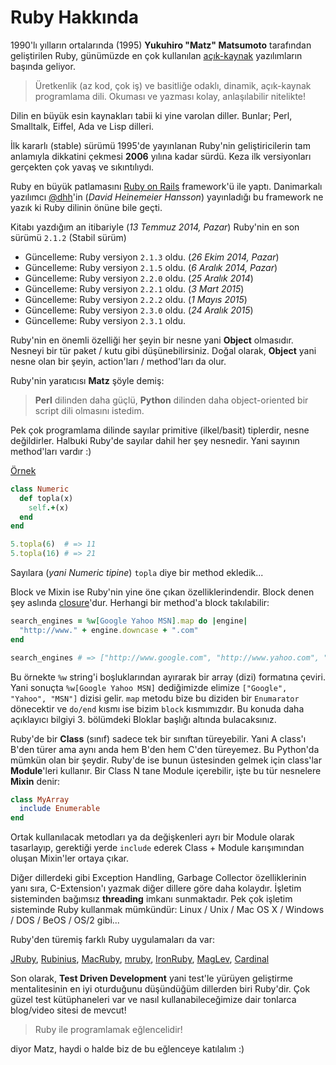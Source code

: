 # Ruby Hakkında

1990'lı yılların ortalarında \(1995\) **Yukuhiro "Matz" Matsumoto** tarafından geliştirilen Ruby, günümüzde en çok kullanılan [açık-kaynak](https://github.com/ruby/ruby) yazılımların başında geliyor.

> Üretkenlik \(az kod, çok iş\) ve basitliğe odaklı, dinamik, açık-kaynak programlama dili. Okuması ve yazması kolay, anlaşılabilir nitelikte!

Dilin en büyük esin kaynakları tabii ki yine varolan diller. Bunlar; Perl, Smalltalk, Eiffel, Ada ve Lisp dilleri.

İlk kararlı \(stable\) sürümü 1995'de yayınlanan Ruby'nin geliştiricilerin tam anlamıyla dikkatini çekmesi **2006** yılına kadar sürdü. Keza ilk versiyonları gerçekten çok yavaş ve sıkıntılıydı.

Ruby en büyük patlamasını [Ruby on Rails](http://rubyonrails.org/) framework'ü ile yaptı. Danimarkalı yazılımcı [@dhh](http://twitter.com/dhh)'in \(_David Heinemeier Hansson_\) yayınladığı bu framework ne yazık ki Ruby dilinin önüne bile geçti.

Kitabı yazdığım an itibariyle \(_13 Temmuz 2014, Pazar_\) Ruby'nin en son sürümü `2.1.2` \(Stabil sürüm\)

* Güncelleme: Ruby versiyon `2.1.3` oldu. \(_26 Ekim 2014, Pazar_\)
* Güncelleme: Ruby versiyon `2.1.5` oldu. \(_6 Aralık 2014, Pazar_\)
* Güncelleme: Ruby versiyon `2.2.0` oldu. \(_25 Aralık 2014_\)
* Güncelleme: Ruby versiyon `2.2.1` oldu. \(_3 Mart 2015_\)
* Güncelleme: Ruby versiyon `2.2.2` oldu. \(_1 Mayıs 2015_\)
* Güncelleme: Ruby versiyon `2.3.0` oldu. \(_24 Aralık 2015_\)
* Güncelleme: Ruby versiyon `2.3.1` oldu.


Ruby'nin en önemli özelliği her şeyin bir nesne yani **Object** olmasıdır. Nesneyi bir tür paket \/ kutu gibi düşünebilirsiniz. Doğal olarak, **Object** yani nesne olan bir şeyin, action'ları \/ method'ları da olur.

Ruby'nin yaratıcısı **Matz** şöyle demiş:

> **Perl** dilinden daha güçlü, **Python** dilinden daha object-oriented bir script dili olmasını istedim.

Pek çok programlama dilinde sayılar primitive \(ilkel\/basit\) tiplerdir, nesne değildirler. Halbuki Ruby'de sayılar dahil her şey nesnedir. Yani sayının method'ları vardır :\)

[Örnek](https://www.ruby-lang.org/en/about/)

```ruby
class Numeric
  def topla(x)
    self.+(x)
  end
end

5.topla(6)  # => 11
5.topla(16) # => 21
```

Sayılara \(_yani Numeric tipine_\) `topla` diye bir method ekledik...

Block ve Mixin ise Ruby'nin yine öne çıkan özelliklerindendir. Block denen şey aslında [closure](http://en.wikipedia.org/wiki/Closure_%28computer_programming%29)'dur. Herhangi bir method'a block takılabilir:

```ruby
search_engines = %w[Google Yahoo MSN].map do |engine|
  "http://www." + engine.downcase + ".com"
end

search_engines # => ["http://www.google.com", "http://www.yahoo.com", "http://www.msn.com"]
```

Bu örnekte `%w` string'i boşluklarından ayırarak bir array \(dizi\) formatına çeviri. Yani sonuçta `%w[Google Yahoo MSN]` dediğimizde elimize `["Google", "Yahoo", "MSN"]` dizisi gelir. `map` metodu bize bu diziden bir `Enumarator` dönecektir ve `do/end` kısmı ise bizim `block` kısmımızdır. Bu konuda daha açıklayıcı bilgiyi 3. bölümdeki Bloklar başlığı altında bulacaksınız.

Ruby'de bir **Class** \(sınıf\) sadece tek bir sınıftan türeyebilir. Yani A class'ı B'den türer ama aynı anda hem B'den hem C'den türeyemez. Bu Python'da mümkün olan bir şeydir. Ruby'de ise bunun üstesinden gelmek için class'lar **Module**'leri kullanır. Bir Class N tane Module içerebilir, işte bu tür nesnelere **Mixin** denir:

```ruby
class MyArray
  include Enumerable
end
```

Ortak kullanılacak metodları ya da değişkenleri ayrı bir Module olarak tasarlayıp, gerektiği yerde `include` ederek Class + Module karışımından oluşan Mixin'ler ortaya çıkar.

Diğer dillerdeki gibi Exception Handling, Garbage Collector özelliklerinin yanı sıra, C-Extension'ı yazmak diğer dillere göre daha kolaydır. İşletim sisteminden bağımsız **threading** imkanı sunmaktadır. Pek çok işletim sisteminde Ruby kullanmak mümkündür: Linux \/ Unix \/ Mac OS X \/ Windows \/ DOS \/ BeOS \/ OS\/2 gibi...

Ruby'den türemiş farklı Ruby uygulamaları da var:

[JRuby](http://jruby.org/), [Rubinius](http://rubini.us/), [MacRuby](http://www.macruby.org/), [mruby](http://www.mruby.org/), [IronRuby](http://www.ironruby.net/), [MagLev](http://ruby.gemstone.com/), [Cardinal](https://github.com/parrot/cardinal)

Son olarak, **Test Driven Development** yani test'le yürüyen geliştirme mentalitesinin en iyi oturduğunu düşündüğüm dillerden biri Ruby'dir. Çok güzel test kütüphaneleri var ve nasıl kullanabileceğimize dair tonlarca blog\/video sitesi de mevcut!

> Ruby ile programlamak eğlencelidir!

diyor Matz, haydi o halde biz de bu eğlenceye katılalım :\)


